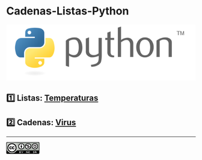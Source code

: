 # Cadenas-Listas-Python
![header.png](https://github.com/kikelopser/Cadenas-Listas-Python/blob/main/Imagenes/header.png)

## :one: Listas: [Temperaturas](https://github.com/kikelopser/Cadenas-Listas-Python/blob/main/Scripts/Temperaturas.md) 
## :two: Cadenas: [Virus](https://github.com/kikelopser/Cadenas-Listas-Python/blob/main/Scripts/Virus.md)

-----------------
![LICENCIA](https://github.com/kikelopser/tarea-chocolatey/blob/main/Imagenes/licencia.png)
